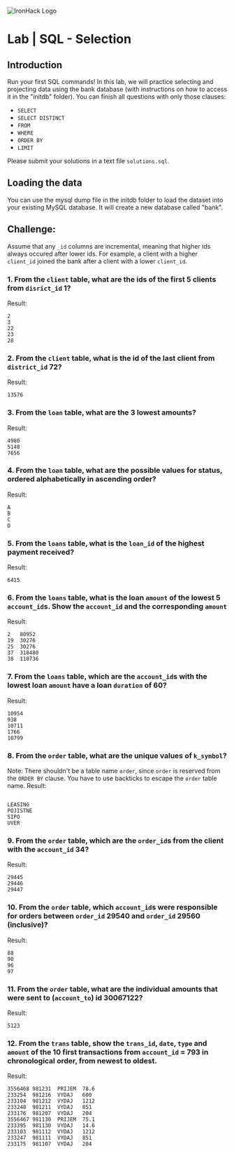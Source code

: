 ![IronHack Logo](https://s3-eu-west-1.amazonaws.com/ih-materials/uploads/upload_d5c5793015fec3be28a63c4fa3dd4d55.png)

# Lab | SQL - Selection

## Introduction

Run your first SQL commands! In this lab, we will practice selecting and projecting data using the bank database (with instructions on how to access it in the "initdb" folder). You can finish all questions with only those clauses:
- `SELECT`
- `SELECT DISTINCT`
- `FROM`
- `WHERE`
- `ORDER BY`
- `LIMIT`

Please submit your solutions in a text file `solutions.sql`.

## Loading the data

You can use the mysql dump file in the initdb folder to load the dataset into your existing MySQL database. It will create a new database called "bank".

## Challenge:

Assume that any `_id` columns are incremental, meaning that higher ids always occured after lower ids. For example, a client with a higher `client_id` joined the bank after a client with a lower `client_id`.

### 1. From the `client` table, what are the ids of the first 5 clients from `disrict_id` 1?

Result:
```
2
3
22
23
28
```

### 2. From the `client` table, what is the id of the last client from `district_id` 72?
Result:
```
13576
```

### 3. From the `loan` table, what are the 3 lowest amounts?
Result:
```
4980
5148
7656
```

### 4. From the `loan` table, what are the possible values for status, ordered alphabetically in ascending order?
Result:
```
A	
B	
C	
D
```

### 5. From the `loans` table, what is the `loan_id` of the highest payment received?
Result:
```
6415
```

### 6. From the `loans` table, what is the loan `amount` of the lowest 5 `account_id`s. Show the `account_id` and the corresponding `amount`
Result:
```
2	80952	
19	30276	
25	30276	
37	318480	
38	110736
```

### 7. From the `loans` table, which are the `account_id`s with the lowest loan `amount` have a loan `duration` of 60?
Result:
```
10954	
938	
10711	
1766	
10799
```

### 8. From the `order` table, what are the unique values of `k_symbol`?
Note: There shouldn't be a table name `order`, since `order` is reserved from the `ORDER BY` clause. You have to use backticks to escape the `order` table name.
Result:
```

LEASING	
POJISTNE	
SIPO	
UVER
```

### 9. From the `order` table, which are the `order_id`s from the client with the `account_id` 34?
Result:
```
29445	
29446	
29447
```

### 10. From the `order` table, which `account_id`s were responsible for orders between `order_id` 29540 and `order_id` 29560 (inclusive)?
Result:
```
88	
90	
96	
97
```

### 11. From the `order` table, what are the individual amounts that were sent to (`account_to`) id 30067122?
Result:
```
5123
```

### 12. From the `trans` table, show the `trans_id`, `date`, `type` and `amount` of the 10 first transactions from `account_id` = 793 in chronological order, from newest to oldest.
Result:
```
3556468	981231	PRIJEM	78.6	
233254	981216	VYDAJ	600	
233104	981212	VYDAJ	1212	
233248	981211	VYDAJ	851	
233176	981207	VYDAJ	204	
3556467	981130	PRIJEM	75.1	
233395	981130	VYDAJ	14.6	
233103	981112	VYDAJ	1212	
233247	981111	VYDAJ	851	
233175	981107	VYDAJ	204
```

